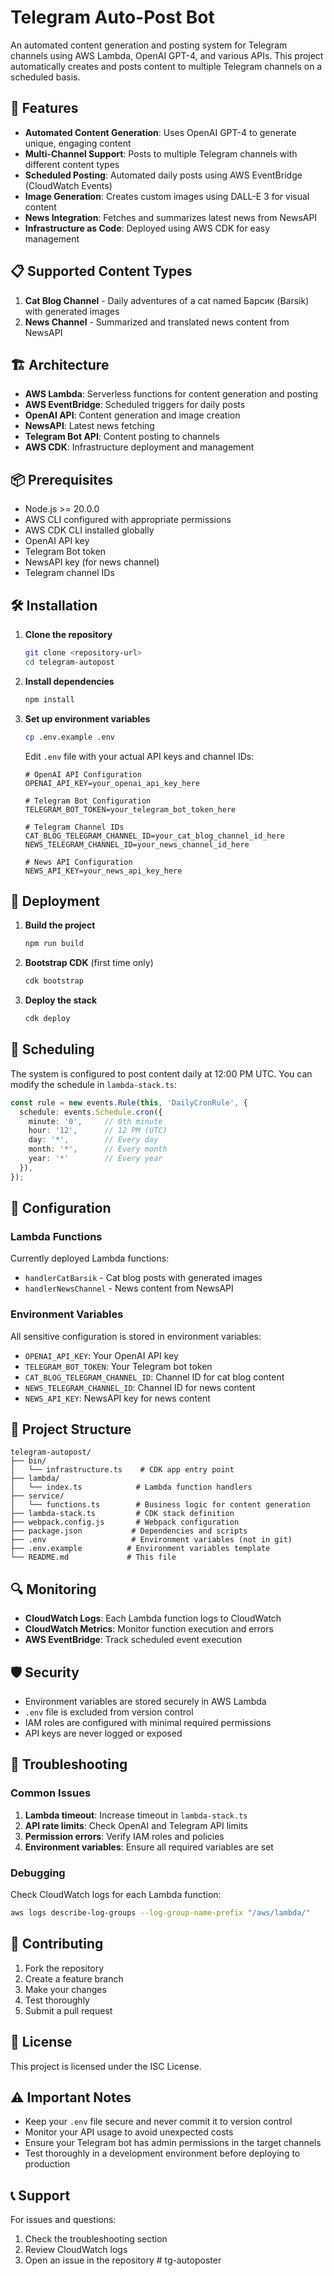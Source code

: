 # Telegram Auto-Post Bot

An automated content generation and posting system for Telegram channels using AWS Lambda, OpenAI GPT-4, and various APIs. This project automatically creates and posts content to multiple Telegram channels on a scheduled basis.

## 🚀 Features

- **Automated Content Generation**: Uses OpenAI GPT-4 to generate unique, engaging content
- **Multi-Channel Support**: Posts to multiple Telegram channels with different content types
- **Scheduled Posting**: Automated daily posts using AWS EventBridge (CloudWatch Events)
- **Image Generation**: Creates custom images using DALL-E 3 for visual content
- **News Integration**: Fetches and summarizes latest news from NewsAPI
- **Infrastructure as Code**: Deployed using AWS CDK for easy management

## 📋 Supported Content Types

1. **Cat Blog Channel** - Daily adventures of a cat named Барсик (Barsik) with generated images
2. **News Channel** - Summarized and translated news content from NewsAPI

## 🏗️ Architecture

- **AWS Lambda**: Serverless functions for content generation and posting
- **AWS EventBridge**: Scheduled triggers for daily posts
- **OpenAI API**: Content generation and image creation
- **NewsAPI**: Latest news fetching
- **Telegram Bot API**: Content posting to channels
- **AWS CDK**: Infrastructure deployment and management

## 📦 Prerequisites

- Node.js >= 20.0.0
- AWS CLI configured with appropriate permissions
- AWS CDK CLI installed globally
- OpenAI API key
- Telegram Bot token
- NewsAPI key (for news channel)
- Telegram channel IDs

## 🛠️ Installation

1. **Clone the repository**
   ```bash
   git clone <repository-url>
   cd telegram-autopost
   ```

2. **Install dependencies**
   ```bash
   npm install
   ```

3. **Set up environment variables**
   ```bash
   cp .env.example .env
   ```
   
   Edit `.env` file with your actual API keys and channel IDs:
   ```env
   # OpenAI API Configuration
   OPENAI_API_KEY=your_openai_api_key_here
   
   # Telegram Bot Configuration
   TELEGRAM_BOT_TOKEN=your_telegram_bot_token_here
   
   # Telegram Channel IDs
   CAT_BLOG_TELEGRAM_CHANNEL_ID=your_cat_blog_channel_id_here
   NEWS_TELEGRAM_CHANNEL_ID=your_news_channel_id_here
   
   # News API Configuration
   NEWS_API_KEY=your_news_api_key_here
   ```

## 🚀 Deployment

1. **Build the project**
   ```bash
   npm run build
   ```

2. **Bootstrap CDK** (first time only)
   ```bash
   cdk bootstrap
   ```

3. **Deploy the stack**
   ```bash
   cdk deploy
   ```

## 📅 Scheduling

The system is configured to post content daily at 12:00 PM UTC. You can modify the schedule in `lambda-stack.ts`:

```typescript
const rule = new events.Rule(this, 'DailyCronRule', {
  schedule: events.Schedule.cron({
    minute: '0',     // 0th minute
    hour: '12',      // 12 PM (UTC)
    day: '*',        // Every day
    month: '*',      // Every month
    year: '*'        // Every year
  }),
});
```

## 🔧 Configuration

### Lambda Functions

Currently deployed Lambda functions:
- `handlerCatBarsik` - Cat blog posts with generated images
- `handlerNewsChannel` - News content from NewsAPI

### Environment Variables

All sensitive configuration is stored in environment variables:
- `OPENAI_API_KEY`: Your OpenAI API key
- `TELEGRAM_BOT_TOKEN`: Your Telegram bot token
- `CAT_BLOG_TELEGRAM_CHANNEL_ID`: Channel ID for cat blog content
- `NEWS_TELEGRAM_CHANNEL_ID`: Channel ID for news content
- `NEWS_API_KEY`: NewsAPI key for news content

## 📁 Project Structure

```
telegram-autopost/
├── bin/
│   └── infrastructure.ts    # CDK app entry point
├── lambda/
│   └── index.ts            # Lambda function handlers
├── service/
│   └── functions.ts        # Business logic for content generation
├── lambda-stack.ts         # CDK stack definition
├── webpack.config.js       # Webpack configuration
├── package.json           # Dependencies and scripts
├── .env                   # Environment variables (not in git)
├── .env.example          # Environment variables template
└── README.md             # This file
```

## 🔍 Monitoring

- **CloudWatch Logs**: Each Lambda function logs to CloudWatch
- **CloudWatch Metrics**: Monitor function execution and errors
- **AWS EventBridge**: Track scheduled event execution

## 🛡️ Security

- Environment variables are stored securely in AWS Lambda
- `.env` file is excluded from version control
- IAM roles are configured with minimal required permissions
- API keys are never logged or exposed

## 🐛 Troubleshooting

### Common Issues

1. **Lambda timeout**: Increase timeout in `lambda-stack.ts`
2. **API rate limits**: Check OpenAI and Telegram API limits
3. **Permission errors**: Verify IAM roles and policies
4. **Environment variables**: Ensure all required variables are set

### Debugging

Check CloudWatch logs for each Lambda function:
```bash
aws logs describe-log-groups --log-group-name-prefix "/aws/lambda/"
```

## 🤝 Contributing

1. Fork the repository
2. Create a feature branch
3. Make your changes
4. Test thoroughly
5. Submit a pull request

## 📄 License

This project is licensed under the ISC License.

## ⚠️ Important Notes

- Keep your `.env` file secure and never commit it to version control
- Monitor your API usage to avoid unexpected costs
- Ensure your Telegram bot has admin permissions in the target channels
- Test thoroughly in a development environment before deploying to production

## 📞 Support

For issues and questions:
1. Check the troubleshooting section
2. Review CloudWatch logs
3. Open an issue in the repository # tg-autoposter
